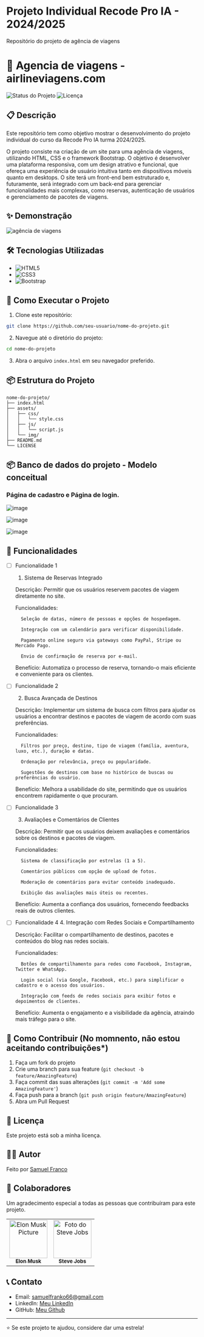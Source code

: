 # Projeto Individual Recode Pro IA - 2024/2025

Repositório do projeto de agência de viagens

# 🚀 Agencia de viagens - airlineviagens.com

![Status do Projeto](https://img.shields.io/badge/Status-Em%20Desenvolvimento-brightgreen)
![Licença](https://img.shields.io/badge/License-MIT-blue)

## 📋 Descrição

Este repositório tem como objetivo mostrar o desenvolvimento do projeto individual do curso da Recode Pro IA turma 2024/2025.

O projeto consiste na criação de um site para uma agência de viagens, utilizando HTML, CSS e o framework Bootstrap. O objetivo é desenvolver uma plataforma responsiva, com um design atrativo e funcional, que ofereça uma experiência de usuário intuitiva tanto em dispositivos móveis quanto em desktops. O site terá um front-end bem estruturado e, futuramente, será integrado com um back-end para gerenciar funcionalidades mais complexas, como reservas, autenticação de usuários e gerenciamento de pacotes de viagens.

## ✨ Demonstração

![agência de viagens](https://github.com/user-attachments/assets/dd75f8b2-50ca-4155-889b-acec270a1c79)


## 🛠️ Tecnologias Utilizadas

- ![HTML5](https://img.shields.io/badge/HTML5-E34F26?style=for-the-badge&logo=html5&logoColor=white)
- ![CSS3](https://img.shields.io/badge/CSS3-1572B6?style=for-the-badge&logo=css3&logoColor=white)
- ![Bootstrap](https://img.shields.io/badge/Bootstrap-563D7C?style=for-the-badge&logo=bootstrap&logoColor=white)


## 🚀 Como Executar o Projeto

1. Clone este repositório:
```bash
git clone https://github.com/seu-usuario/nome-do-projeto.git
```

2. Navegue até o diretório do projeto:
```bash
cd nome-do-projeto
```

3. Abra o arquivo `index.html` em seu navegador preferido.

## 📦 Estrutura do Projeto

```
nome-do-projeto/
├── index.html
├── assets/
│   ├── css/
│   │   └── style.css
│   ├── js/
│   │   └── script.js
│   └── img/
├── README.md
└── LICENSE
```

## 📦 Banco de dados do projeto - Modelo conceitual 

### Página de cadastro e Página de login.

![image](https://github.com/user-attachments/assets/d5c5738c-d072-439a-99a6-57c45b5a7d74)


![image](https://github.com/user-attachments/assets/dbfeb9c3-450a-416a-9355-d6445d018b46)

![image](https://github.com/user-attachments/assets/99e890a4-17fb-4729-9282-22c6b7244438)



## 🎯 Funcionalidades

- [ ] Funcionalidade 1
    1. Sistema de Reservas Integrado

    Descrição: Permitir que os usuários reservem pacotes de viagem diretamente no site.

    Funcionalidades:

        Seleção de datas, número de pessoas e opções de hospedagem.

        Integração com um calendário para verificar disponibilidade.

        Pagamento online seguro via gateways como PayPal, Stripe ou Mercado Pago.

        Envio de confirmação de reserva por e-mail.

    Benefício: Automatiza o processo de reserva, tornando-o mais eficiente e conveniente para os clientes.

- [ ] Funcionalidade 2
      
    2. Busca Avançada de Destinos
       
    Descrição: Implementar um sistema de busca com filtros para ajudar os usuários a encontrar destinos e pacotes de viagem de acordo com suas preferências.

    Funcionalidades:

        Filtros por preço, destino, tipo de viagem (família, aventura, luxo, etc.), duração e datas.

        Ordenação por relevância, preço ou popularidade.

        Sugestões de destinos com base no histórico de buscas ou preferências do usuário.

    Benefício: Melhora a usabilidade do site, permitindo que os usuários encontrem rapidamente o que procuram.

- [ ] Funcionalidade 3
      
    3. Avaliações e Comentários de Clientes

    Descrição: Permitir que os usuários deixem avaliações e comentários sobre os destinos e pacotes de viagem.

    Funcionalidades:

        Sistema de classificação por estrelas (1 a 5).

        Comentários públicos com opção de upload de fotos.

        Moderação de comentários para evitar conteúdo inadequado.

        Exibição das avaliações mais úteis ou recentes.

    Benefício: Aumenta a confiança dos usuários, fornecendo feedbacks reais de outros clientes.

- [ ] Funcionalidade 4
      4. Integração com Redes Sociais e Compartilhamento

    Descrição: Facilitar o compartilhamento de destinos, pacotes e conteúdos do blog nas redes sociais.

    Funcionalidades:

        Botões de compartilhamento para redes como Facebook, Instagram, Twitter e WhatsApp.

        Login social (via Google, Facebook, etc.) para simplificar o cadastro e o acesso dos usuários.

        Integração com feeds de redes sociais para exibir fotos e depoimentos de clientes.

    Benefício: Aumenta o engajamento e a visibilidade da agência, atraindo mais tráfego para o site.

## 🤝 Como Contribuir (No momnento, não estou aceitando contribuições*)

1. Faça um fork do projeto
2. Crie uma branch para sua feature (`git checkout -b feature/AmazingFeature`)
3. Faça commit das suas alterações (`git commit -m 'Add some AmazingFeature'`)
4. Faça push para a branch (`git push origin feature/AmazingFeature`)
5. Abra um Pull Request

## 📝 Licença

Este projeto está sob a minha licença. 

## 👨‍💻 Autor

Feito por [Samuel Franco](https://github.com/samuel-franco)

<h2 id="colab">🤝 Colaboradores</h2>

Um agradecimento especial a todas as pessoas que contribuíram para este projeto.

<table>
  <tr>
    <td align="center">
      <a href="#">
        <img src="https://t.ctcdn.com.br/n7eZ74KAcU3iYwnQ89-ul9txVxc=/400x400/smart/filters:format(webp)/i490769.jpeg" width="100px;" alt="Elon Musk Picture"/><br>
        <sub>
          <b>Elon Musk</b>
        </sub>
      </a>
    </td>
    <td align="center">
      <a href="#">
        <img src="https://miro.medium.com/max/360/0*1SkS3mSorArvY9kS.jpg" width="100px;" alt="Foto do Steve Jobs"/><br>
        <sub>
          <b>Steve Jobs</b>
        </sub>
      </a>
    </td>
  </tr>
</table>

## 📞 Contato

- Email: samuelfranko66@gmail.com
- LinkedIn: [Meu LinkedIn](https://www.linkedin.com/in/samuelfrancodev/)
- GitHub: [Meu Github](https://github.com/samuel-franco)

---

⭐️ Se este projeto te ajudou, considere dar uma estrela!
